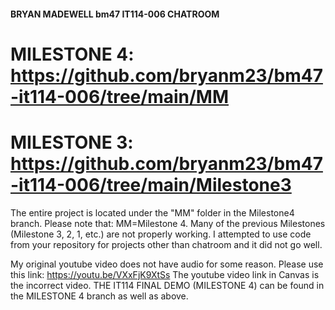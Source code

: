 #### BRYAN MADEWELL bm47 IT114-006 CHATROOM ####

# MILESTONE 4: https://github.com/bryanm23/bm47-it114-006/tree/main/MM
# MILESTONE 3: https://github.com/bryanm23/bm47-it114-006/tree/main/Milestone3

The entire project is located under the "MM" folder in the Milestone4 branch.
Please note that: MM=Milestone 4. Many of the previous Milestones (Milestone 3, 2, 1, etc.) are not properly working. I attempted to use code from your repository for projects other than chatroom and it did not go well.

My original youtube video does not have audio for some reason. Please use this link: https://youtu.be/VXxFjK9XtSs The youtube video link in Canvas is the incorrect video.
THE IT114 FINAL DEMO (MILESTONE 4) can be found in the MILESTONE 4 branch as well as above.
